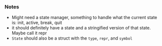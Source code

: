 ### Notes

- Might need a state manager, something to handle what the current state is: init, active, break, quit
- it should definitely have a state and a stringified version of that state. Maybe call it repr
- `State` should also be a struct with the `type`, `repr`, and `symbol`
